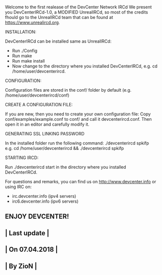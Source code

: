 Welcome to the first realease of the DevCenter Network IRCd
We present you DevCenterIRCd-1.0, a MODIFIED UnrealIRCd, so most of the credits fhould go to the UnrealIRCd team 
that can be found at https://www.unrealircd.org.

INSTALLATION:

DevCenterIRCd can be installed same as UnrealIRCd:

* Run ./Config
* Run make
* Run make install
* Now change to the directory where you installed DevCenterIRCd, e.g. cd /home/user/devcenterircd.

CONFIGURATION:

Configuration files are stored in the conf/ folder by default (e.g. /home/user/devcenterircd/conf)

CREATE A CONFIGURATION FILE:

If you are new, then you need to create your own configuration file: Copy conf/examples/example.conf to conf/ 
and call it devcenterircd.conf. Then open it in an editor and carefully modify it.

GENERATING SSL LINKING PASSWORD

In the installed folder run the following command: ./devcenterircd spkifp 
e.g. cd /home/user/devcenterircd && ./devcenterircd spkifp 

STARTING IRCD:

Run ./devcenterircd start in the directory where you installed DevCenterIRCd.

For questions and remarks, you can find us on http://www.devcenter.info or using IRC on:
* irc.devcenter.info (ipv4 servers)
* irc6.devcenter.info (ipv6 servers)

ENJOY DEVCENTER!
-----------------
|  Last update  |
-----------------
| On 07.04.2018 |
-----------------
|    By ZioN    |
-----------------

